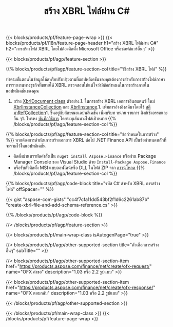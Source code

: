 ﻿---
title: สร้าง XBRL ไฟล์ผ่าน C#
description: โค้ดตัวอย่างสำหรับการสร้างไฟล์ XBRL ใช้โค้ดตัวอย่าง API สำหรับการสร้างไฟล์แบทช์ XBRL ภายในแอปพลิเคชันที่ใช้ .NET 
url: /th/net/create/xbrl/
family: finance
platformtag: net
feature: create
informat: XBRL
outformat: 
otherformats: 
---
{{< blocks/products/pf/feature-page-wrap >}}
{{< blocks/products/pf/i18n/feature-page-header h1="สร้าง XBRL ไฟล์ผ่าน C#" h2="การสร้างไฟล์ XBRL โดยไม่ต้องติดตั้ง Microsoft Office หรือซอฟต์แวร์อื่นๆ" >}}

{{< blocks/products/pf/agp/feature-section >}}

{{% blocks/products/pf/agp/feature-section-col title="วิธีสร้าง XBRL ไฟล์" %}}

ทำตามขั้นตอนในข้อมูลโค้ดหรือปรับปรุงตามที่แอปพลิเคชันของคุณต้องการสำหรับการสร้างไฟล์ภาษาการรายงานทางธุรกิจที่ขยายได้ XBRL ตรวจสอบให้แน่ใจว่ามีข้อกำหนดในการสร้างภายในแอปพลิเคชันของคุณ

1. สร้าง [XbrlDocument class](https://apireference.aspose.com/finance/net/aspose.finance.xbrl/xbrldocument) ตัวอย่าง.1. ในการสร้าง XBRL เอกสารอินสแตนซ์ ใหม่ [XbrlInstanceCollection](https://apireference.aspose.com/finance/net/aspose.finance.xbrl/xbrlinstancecollection) และ [XbrlInstance](https://apireference.aspose.com/finance/net/aspose.finance.xbrl/xbrlinstance).1. เพิ่มการอ้างอิงสคีมาโดยใช้ [สคีมาRefCollection](https://apireference.aspose.com/finance/net/aspose.finance.xbrl/schemarefcollection)1. ขึ้นอยู่กับลักษณะแอปพลิเคชัน เพิ่มบริบท หน่วย รายการ ลิงก์เชิงอรรถและอื่น ๆ1. โทรหา [บันทึกวิธีการ](https://apireference.aspose.com/finance/net/aspose.finance.xbrl.xbrldocument/save/methods/1) โดยระบุเส้นทางไฟล์เป้าหมาย
{{% /blocks/products/pf/agp/feature-section-col %}}

{{% blocks/products/pf/agp/feature-section-col title="ข้อกำหนดในการสร้าง" %}}
หากต้องการดำเนินการสร้างเอกสาร XBRL ต่อไป .NET Finance API เป็นข้อกำหนดหลักที่จะรวมไว้ในแอปพลิเคชัน 
- ติดตั้งผ่านบรรทัดคำสั่งเป็น ```nuget install Aspose.Finance``` หรือผ่าน Package Manager Console ของ Visual Studio ด้วย ```Install-Package Aspose.Finance```
- หรือรับตัวติดตั้ง MSI แบบออฟไลน์หรือ DLL ในไฟล์ ZIP จาก [ดาวน์โหลด](https://downloads.aspose.com/finance/net).{{% /blocks/products/pf/agp/feature-section-col %}}

{{% blocks/products/pf/agp/code-block title="รหัส C# สำหรับ XBRL การสร้างไฟล์" offSpacer="" %}}

{{< gist "aspose-com-gists" "cc4f7cfa11dd543bf2f1d6c2261ab87b" "create-xbrl-file-and-add-schema-reference.cs" >}}

{{% /blocks/products/pf/agp/code-block %}}

{{< /blocks/products/pf/agp/feature-section >}}

{{< blocks/products/pf/main-wrap-class isAutogenPage="true" >}}

{{< blocks/products/pf/agp/other-supported-section title="ตัวเลือกการสร้างอื่นๆ" subTitle="" >}}

{{< blocks/products/pf/agp/other-supported-section-item href="https://products.aspose.com/finance/net/create/ofx-request/" name="OFX คำขอ" description="1.03 หรือ 2.2 รูปแบบ" >}}

{{< blocks/products/pf/agp/other-supported-section-item href="https://products.aspose.com/finance/net/create/ofx-response/" name="OFX ตอบกลับ" description="1.03 หรือ 2.2 รูปแบบ" >}}

{{< /blocks/products/pf/agp/other-supported-section >}}

{{< /blocks/products/pf/main-wrap-class >}}
{{< /blocks/products/pf/feature-page-wrap >}}